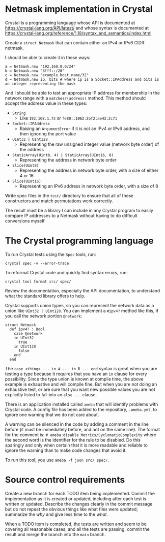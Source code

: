 # Netmask implementation in Crystal

Crystal is a programming language whose API is documented at https://crystal-lang.org/API/latest/ and whose syntax is documented at https://crystal-lang.org/reference/1.18/syntax_and_semantics/index.html

Create a `struct Netmask` that can contain either an IPv4 or IPv6 CIDR netmask.

I should be able to create it in these ways:

```
a = Netmask.new "192.168.0.0/24"
b = Netmask.new "3fff::/20"
c = Netmask.new "example.host.name/32"
d = Netmask.new ip, bits # where ip is a Socket::IPAddress and bits is an integer representing the mask
```

And I should be able to test an appropriate IP address for membership in the network range with a `matches?(address)` method. This method should accept the address value in these types:

* `String`
  - Like `192.168.1.73` or `fe80::1062:2bf2:ae43:2c71`
* `Socket::IPAddress`
  - Raising an `ArgumentError` if it is not an IPv4 or IPv6 address, and then ignoring the port value
* `UInt32 | UInt128`
  - Representing the raw unsigned integer value (network byte order) of the address
* `StaticArray(Uint8, 4) | StaticArray(UInt16, 8)`
  - Representing the address in network byte order
* `Slice(UInt8)`
  - Representing the address in network byte order, with a size of either 4 or 16
* `Slice(UInt16)`
  - Representing an IPv6 address in network byte order, with a size of 8

Write spec files in the `test/` directory to ensure that all of these constructors and match permutations work correctly.

The result must be a library I can include in any Crystal program to easily compare IP addresses to a Netmask without having to do difficult conversions myself.

# The Crystal programming language

To run Crystal tests using the `Spec` tools, run:

  `crystal spec -v --error-trace`

To reformat Crystal code and quickly find syntax errors, run:

  `crystal tool format src/ spec/`

Review the documentation, especially the API documentation, to understand what the standard library offers to help.

Crystal supports union types, so you can represent the network data as a union like `UInt32 | UInt128`.  You can implement a `#ipv4?` method like this, if you call the network portion `@network`:

```
struct Netmask
  def ipv4? : Bool
    case @network
    in UInt32
      true
    in UInt128
      false
    end
  end
```

The `case <thing> ... in A ... in B ... end` syntax is great when you are testing a type because it requires that you have an `in` clause for every possibility. Since the type union is known at compile time, the above example is exhaustive and will compile fine. But when you are not doing an exhaustive test, or are sure that you want new possible values you are not explicitly listed to fall into an `else ...` clause.

There is an application installed called `ameba` that will identify problems with Crystal code.  A config file has been added to the repository, `.ameba.yml`, to ignore one warning that we do not care about.

A warning can be silenced in the code by adding a comment in the line before (it must be immediately before, and not on the same line).  The format for the comment is: `# ameba:disable Metrics/CyclomaticComplexity` where the second word is the identifier for the rule to be disabled.  Do this sparingly and only when certain that it is more readable and reliable to ignore the warning than to make code changes that avoid it.

To run this tool, you use `ameba -f json src/ spec/`.

# Source control requirements

Create a new branch for each TODO item being implemented.  Commit the implementation as it is created or updated, including after each test is written or updated.  Describe the changes clearly in the commit message but do not repeat the obvious things like what files were updated; summarize the _why_ and give less time to the _what_.

When a TODO item is completed, the tests are written and seem to be covering all reasonable cases, and all the tests are passing, commit the result and merge the branch into the `main` branch.


